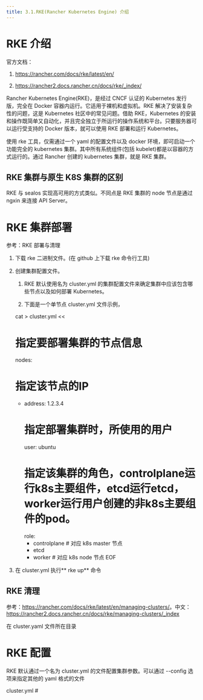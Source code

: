 ```yaml
---
title: 3.1.RKE(Rancher Kubernetes Engine) 介绍
---
```


# RKE 介绍

官方文档：

1. <https://rancher.com/docs/rke/latest/en/>

2. <https://rancher2.docs.rancher.cn/docs/rke/_index/>

Rancher Kubernetes Engine(RKE)，是经过 CNCF 认证的 Kubernetes 发行版，完全在 Docker 容器内运行。它适用于裸机和虚拟机。RKE 解决了安装复杂性的问题，这是 Kubernetes 社区中的常见问题。借助 RKE，Kubernetes 的安装和操作既简单又自动化，并且完全独立于所运行的操作系统和平台。只要服务器可以运行受支持的 Docker 版本，就可以使用 RKE 部署和运行 Kubernetes。

使用 rke 工具，仅需通过一个 yaml 的配置文件以及 docker 环境，即可启动一个功能完全的 kubernetes 集群。其中所有系统组件(包括 kubelet)都是以容器的方式运行的。通过 Rancher 创建的 kubernetes 集群，就是 RKE 集群。

## RKE 集群与原生 K8S 集群的区别

RKE 与 sealos 实现高可用的方式类似。不同点是 RKE 集群的 node 节点是通过 ngxin 来连接 API Server。

# RKE 集群部署

参考：RKE 部署与清理

1. 下载 rke 二进制文件。(在 github 上下载 rke 命令行工具)

2. 创建集群配置文件。

   1. RKE 默认使用名为 cluster.yml 的集群配置文件来确定集群中应该包含哪些节点以及如何部署 Kubernetes。

   2. 下面是一个单节点 cluster.yml 文件示例，


    cat > cluster.yml <<
    # 指定要部署集群的节点信息
    nodes:
    # 指定该节点的IP
    - address: 1.2.3.4
      # 指定部署集群时，所使用的用户
      user: ubuntu
      # 指定该集群的角色，controlplane运行k8s主要组件，etcd运行etcd，worker运行用户创建的非k8s主要组件的pod。
      role:
      - controlplane # 对应 k8s master 节点
      - etcd
      - worker # 对应 k8s node 节点
    EOF

1. 在 cluster.yml 执行** rke up** 命令

## RKE 清理

参考：<https://rancher.com/docs/rke/latest/en/managing-clusters/>。中文：<https://rancher2.docs.rancher.cn/docs/rke/managing-clusters/_index>

在 cluster.yaml 文件所在目录

# RKE 配置

RKE 默认通过一个名为 cluster.yml 的文件配置集群参数。可以通过 --config 选项来指定其他的 yaml 格式的文件

cluster.yml #
